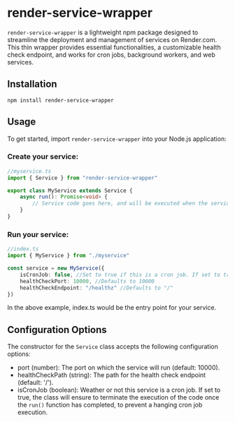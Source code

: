 # render-service-wrapper

`render-service-wrapper` is a lightweight npm package designed to streamline the deployment and management of services on Render.com. This thin wrapper provides essential functionalities, a customizable health check endpoint, and works for cron jobs, background workers, and web services.

## Installation
```
npm install render-service-wrapper
```

## Usage
To get started, import `render-service-wrapper` into your Node.js application:

### Create your service:
``` ts
//myservice.ts
import { Service } from "render-service-wrapper"

export class MyService extends Service {
    async run(): Promise<void> {
        // Service code goes here, and will be executed when the service is started
    }
}
```

### Run your service:
``` ts
//index.ts
import { MyService } from "./myservice"

const service = new MyService({
    isCronJob: false, //Set to true if this is a cron job. If set to true, it will make sure to terminate after execution is complete
    healthCheckPort: 10000, //Defaults to 10000
    healthCheckEndpoint: "/healthz" //Defaults to "/"
})
```

In the above example, index.ts would be the entry point for your service.

## Configuration Options
The constructor for the `Service` class accepts the following configuration options:

- port (number): The port on which the service will run (default: 10000).
- healthCheckPath (string): The path for the health check endpoint (default: '/').
- isCronJob (boolean): Weather or not this service is a cron job. If set to true, the class will ensure to terminate the execution of the code once the `run()` function has completed, to prevent a hanging cron job execution.
